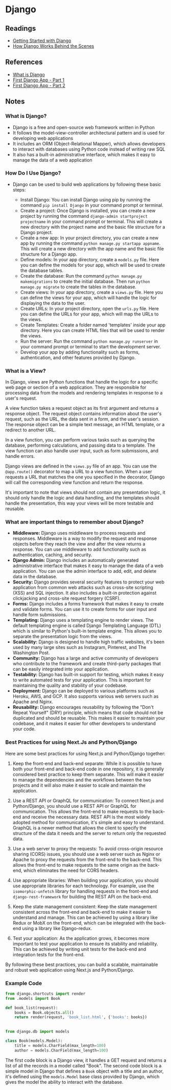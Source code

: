 # Django

## Readings

* [Getting Started with Django](https://www.djangoproject.com/start/)
* [How Django Works Behind the Scenes](https://wsvincent.com/how-django-works-behind-the-scenes/)

## References

* [What is Django](https://developer.mozilla.org/en-US/docs/Learn/Server-side/Django/Introduction)
* [First Django App - Part 1](https://docs.djangoproject.com/en/4.1/intro/tutorial01/)
* [First Django App - Part 2](https://docs.djangoproject.com/en/4.1/intro/tutorial02/)

## Notes

### What is Django?

* Django is a free and open-source web framework written in Python
* It follows the model-view-controller architectural pattern and is used for developing web applications
* It includes an ORM (Object-Relational Mapper), which allows developers to interact with databases using Python code instead of writing raw SQL
* It also has a built-in administrative interface, which makes it easy to manage the data of a web application

### How Do I Use Django?

* Django can be used to build web applications by following these basic steps:

  * Install Django: You can install Django using pip by running the command `pip install Django` in your command prompt or terminal.
  * Create a project: Once Django is installed, you can create a new project by running the command `django-admin startproject projectname` in your command prompt or terminal. This will create a new directory with the project name and the basic file structure for a Django project.
  * Create a new app: In your project directory, you can create a new app by running the command `python manage.py startapp appname`. This will create a new directory with the app name and the basic file structure for a Django app.
  * Define models: In your app directory, create a `models.py` file. Here you can define the models for your app, which will be used to create the database tables.
  * Create the database: Run the command `python manage.py makemigrations` to create the initial database. Then run `python manage.py migrate` to create the tables in the database.
  * Create views: In your app directory, create a `views.py` file. Here you can define the views for your app, which will handle the logic for displaying the data to the user.
  * Create URLs: In your project directory, open the `urls.py` file. Here you can define the URLs for your app, which will map the URLs to the views.
  * Create Templates: Create a folder named 'templates' inside your app directory. Here you can create HTML files that will be used to render the views.
  * Run the server: Run the command `python manage.py runserver` in your command prompt or terminal to start the development server.
  * Develop your app by adding functionality such as forms, authentication, and other features provided by Django.

### What is a View?

In Django, views are Python functions that handle the logic for a specific web page or section of a web application. They are responsible for processing data from the models and rendering templates in response to a user's request.

A view function takes a request object as its first argument and returns a response object. The request object contains information about the user's request, such as the URL, the data sent in a form, and the user's session. The response object can be a simple text message, an HTML template, or a redirect to another URL.

In a view function, you can perform various tasks such as querying the database, performing calculations, and passing data to a template. The view function can also handle user input, such as form submissions, and handle errors.

Django views are defined in the `views.py` file of an app. You can use the `@app.route()` decorator to map a URL to a view function. When a user requests a URL that matches the one you specified in the decorator, Django will call the corresponding view function and return the response.

It's important to note that views should not contain any presentation logic, it should only handle the logic and data handling, and the templates should handle the presentation, this way your views will be more testable and reusable.

### What are important things to remember about Django?

* **Middleware:** Django uses middleware to process requests and responses. Middleware is a way to modify the request and response objects before they reach the view and after the view returns a response. You can use middleware to add functionality such as authentication, caching, and security.
* **Django Admin:** Django includes an automatically generated administrative interface that makes it easy to manage the data of a web application. You can use the admin interface to add, edit, and delete data in the database.
* **Security:** Django provides several security features to protect your web application from common web attacks such as cross-site scripting (XSS) and SQL injection. It also includes a built-in protection against clickjacking and cross-site request forgery (CSRF).
* **Forms:** Django includes a forms framework that makes it easy to create and validate forms. You can use it to create forms for user input and handle form submissions.
* **Templating:** Django uses a templating engine to render views. The default templating engine is called Django Templating Language (DTL) which is similar to Python's built-in template engine. This allows you to separate the presentation logic from the views.
* **Scalability:** Django is designed to handle high traffic websites, it's been used by many large sites such as Instagram, Pinterest, and The Washington Post.
* **Community:** Django has a large and active community of developers who contribute to the framework and create third-party packages that can be easily integrated into your application.
* **Testability:** Django has built-in support for testing, which makes it easy to write automated tests for your application. This is important for maintaining the quality and stability of your codebase.
* **Deployment:** Django can be deployed to various platforms such as Heroku, AWS, and GCP. It also supports various web servers such as Apache and Nginx.
* **Reusability:** Django encourages reusability by following the "Don't Repeat Yourself" (DRY) principle, which means that code should not be duplicated and should be reusable. This makes it easier to maintain your codebase, and it makes it easier for other developers to understand your code.

### Best Practices for using Next.Js and Python/Django

Here are some best practices for using Next.js and Python/Django together:

1. Keep the front-end and back-end separate: While it is possible to have both your front-end and back-end code in one repository, it is generally considered best practice to keep them separate. This will make it easier to manage the dependencies and the workflows between the two projects and it will also make it easier to scale and maintain the application.

2. Use a REST API or GraphQL for communication: To connect Next.js and Python/Django, you should use a REST API or GraphQL for communication. This allows the front-end to make requests to the back-end and receive the necessary data. REST API is the most widely adopted method for communication, it's simple and easy to understand. GraphQL is a newer method that allows the client to specify the structure of the data it needs and the server to return only the requested data.

3. Use a web server to proxy the requests: To avoid cross-origin resource sharing (CORS) issues, you should use a web server such as Nginx or Apache to proxy the requests from the front-end to the back-end. This allows the front-end to make requests to the same origin as the back-end, which eliminates the need for CORS headers.

4. Use appropriate libraries: When building your application, you should use appropriate libraries for each technology. For example, use the `isomorphic-unfetch` library for handling requests in the front-end and `django-rest-framework` for building the REST API on the back-end.

5. Keep the state management consistent: Keep the state management consistent across the front-end and back-end to make it easier to understand and manage. This can be achieved by using a library like Redux or MobX on the front-end, which can be integrated with the back-end using a library like Django-redux.

6. Test your application: As the application grows, it becomes more important to test your application to ensure its stability and reliability. This can be achieved by writing unit tests for the back-end and integration tests for the front-end.

By following these best practices, you can build a scalable, maintainable and robust web application using Next.js and Python/Django.

### Example Code

```py
from django.shortcuts import render
from .models import Book

def book_list(request):
    books = Book.objects.all()
    return render(request, 'book_list.html', {'books': books})
    
    
from django.db import models

class Book(models.Model):
    title = models.CharField(max_length=100)
    author = models.CharField(max_length=100)
```

The first code block is a Django view, it handles a GET request and returns a list of all the records in a model called "Book". The second code block is a simple model in Django that defines a `Book` object with a title and an author, it's defined using the `models.Model` base class provided by Django, which gives the model the ability to interact with the database.
